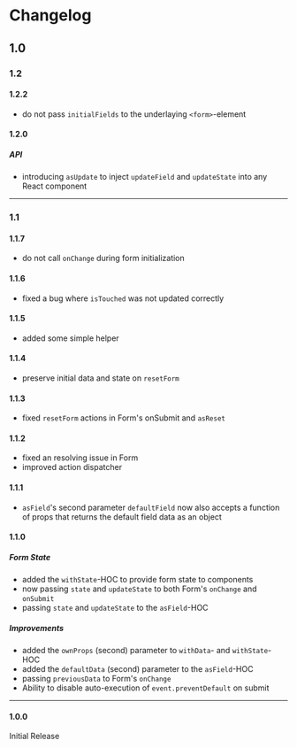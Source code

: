# Changelog

## 1.0

### 1.2

#### 1.2.2
* do not pass `initialFields` to the underlaying `<form>`-element

#### 1.2.0
##### API
* introducing `asUpdate` to inject `updateField` and `updateState` into any React component

-------

### 1.1

#### 1.1.7
* do not call `onChange` during form initialization

#### 1.1.6
* fixed a bug where `isTouched` was not updated correctly

#### 1.1.5
* added some simple helper

#### 1.1.4
* preserve initial data and state on `resetForm`

#### 1.1.3
* fixed `resetForm` actions in Form's onSubmit and `asReset`

#### 1.1.2
* fixed an resolving issue in Form
* improved action dispatcher

#### 1.1.1
* `asField`'s second parameter `defaultField` now also accepts a function of props that returns the default field data as an object

#### 1.1.0

##### Form State
* added the `withState`-HOC to provide form state to components
* now passing `state` and `updateState` to both Form's `onChange` and `onSubmit`
* passing `state` and `updateState` to the `asField`-HOC

##### Improvements
* added the `ownProps` (second) parameter to `withData`- and `withState`-HOC
* added the `defaultData` (second) parameter to the `asField`-HOC
* passing `previousData` to Form's `onChange`
* Ability to disable auto-execution of `event.preventDefault` on submit

-------

#### 1.0.0
Initial Release

